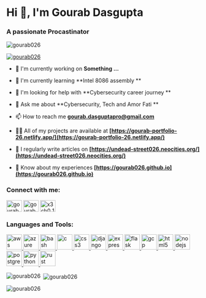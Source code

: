 # Hi 👋, I'm Gourab Dasgupta

### A passionate Procastinator 

<p align="left"> <img src="https://komarev.com/ghpvc/?username=gourab026&label=Profile views&color=0e75b6&style=flat" alt="gourab026" /> </p>

<p align="left"> <a href="https://github.com/ryo-ma/github-profile-trophy"><img src="https://github-profile-trophy.vercel.app/?username=gourab026" alt="gourab026" /></a> </p>

- 🔭 I'm currently working on **Something ...**

- 🌱 I'm currently learning **Intel 8086 assembly **

- 🤝 I'm looking for help with **Cybersecurity career journey **

- 💬 Ask me about **Cybersecurity, Tech and Amor Fati **

- 📫 How to reach me **gourab.dasguptapro@gmail.com**

- 👨‍💻 All of my projects are available at **[https://gourab-portfolio-26.netlify.app/](https://gourab-portfolio-26.netlify.app/)**

- 📝 I regularly write articles on **[https://undead-street026.neocities.org/](https://undead-street026.neocities.org/)**

- 📄 Know about my experiences **[https://gourab026.github.io](https://gourab026.github.io)**

<h3 align="left">Connect with me:</h3>
<p align="left">
<a href="https://github.com/gourab026" target="blank"><img align="center" src="https://raw.githubusercontent.com/rahuldkjain/github-profile-readme-generator/master/src/images/icons/Social/github.svg" alt="gourab026" height="30" width="40" /></a>
<a href="https://linkedin.com/in/gourabdasgupta" target="blank"><img align="center" src="https://raw.githubusercontent.com/rahuldkjain/github-profile-readme-generator/master/src/images/icons/Social/linked-in-alt.svg" alt="gourabdasgupta" height="30" width="40" /></a>
<a href="https://discord.gg/x3ch0_1337" target="blank"><img align="center" src="https://raw.githubusercontent.com/rahuldkjain/github-profile-readme-generator/master/src/images/icons/Social/discord.svg" alt="x3ch0_1337" height="30" width="40" /></a>
</p>

<h3 align="left">Languages and Tools:</h3>
<p align="left"> <a href="https://developer.mozilla.org/en-US/docs/Web/aws" target="_blank" rel="noreferrer"> <img src="https://skillicons.dev/icons?i=aws" alt="aws" width="40" height="40"/> </a> <a href="https://developer.mozilla.org/en-US/docs/Web/azure" target="_blank" rel="noreferrer"> <img src="https://skillicons.dev/icons?i=azure" alt="azure" width="40" height="40"/> </a> <a href="https://developer.mozilla.org/en-US/docs/Web/bash" target="_blank" rel="noreferrer"> <img src="https://skillicons.dev/icons?i=bash" alt="bash" width="40" height="40"/> </a> <a href="https://developer.mozilla.org/en-US/docs/Web/c" target="_blank" rel="noreferrer"> <img src="https://skillicons.dev/icons?i=c" alt="c" width="40" height="40"/> </a> <a href="https://developer.mozilla.org/en-US/docs/Web/css3" target="_blank" rel="noreferrer"> <img src="https://skillicons.dev/icons?i=css" alt="css3" width="40" height="40"/> </a> <a href="https://developer.mozilla.org/en-US/docs/Web/django" target="_blank" rel="noreferrer"> <img src="https://skillicons.dev/icons?i=django" alt="django" width="40" height="40"/> </a> <a href="https://developer.mozilla.org/en-US/docs/Web/express" target="_blank" rel="noreferrer"> <img src="https://skillicons.dev/icons?i=express" alt="express" width="40" height="40"/> </a> <a href="https://developer.mozilla.org/en-US/docs/Web/flask" target="_blank" rel="noreferrer"> <img src="https://skillicons.dev/icons?i=flask" alt="flask" width="40" height="40"/> </a> <a href="https://developer.mozilla.org/en-US/docs/Web/gcp" target="_blank" rel="noreferrer"> <img src="https://skillicons.dev/icons?i=gcp" alt="gcp" width="40" height="40"/> </a> <a href="https://developer.mozilla.org/en-US/docs/Web/html5" target="_blank" rel="noreferrer"> <img src="https://skillicons.dev/icons?i=html" alt="html5" width="40" height="40"/> </a> <a href="https://developer.mozilla.org/en-US/docs/Web/nodejs" target="_blank" rel="noreferrer"> <img src="https://skillicons.dev/icons?i=nodejs" alt="nodejs" width="40" height="40"/> </a> <a href="https://developer.mozilla.org/en-US/docs/Web/postgresql" target="_blank" rel="noreferrer"> <img src="https://skillicons.dev/icons?i=postgres" alt="postgresql" width="40" height="40"/> </a> <a href="https://developer.mozilla.org/en-US/docs/Web/python" target="_blank" rel="noreferrer"> <img src="https://skillicons.dev/icons?i=py" alt="python" width="40" height="40"/> </a> <a href="https://developer.mozilla.org/en-US/docs/Web/rust" target="_blank" rel="noreferrer"> <img src="https://skillicons.dev/icons?i=rust" alt="rust" width="40" height="40"/> </a></p>

<p><img align="left" src="https://github-readme-stats.vercel.app/api/top-langs?username=gourab026&show_icons=true&locale=en&layout=compact" alt="gourab026" /></p>

<p>&nbsp;<img align="center" src="https://github-readme-stats.vercel.app/api?username=gourab026&show_icons=true&locale=en" alt="gourab026" /></p>

<p><img align="center" src="https://github-readme-streak-stats.herokuapp.com/?user=gourab026&" alt="gourab026" /></p>

